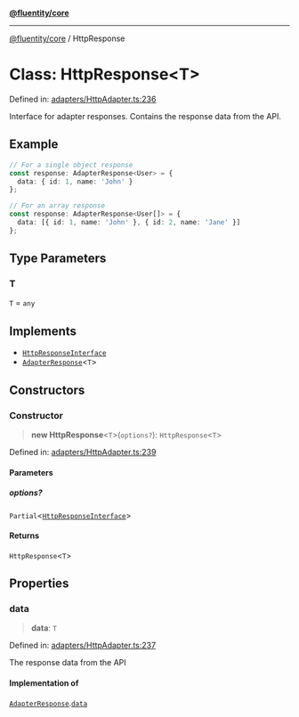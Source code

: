 [**@fluentity/core**](../README.md)

***

[@fluentity/core](../globals.md) / HttpResponse

# Class: HttpResponse\<T\>

Defined in: [adapters/HttpAdapter.ts:236](https://github.com/cedricpierre/fluentity-core/blob/b9e907b503f5d8cbc83b38cdb5626da057589278/src/adapters/HttpAdapter.ts#L236)

Interface for adapter responses.
Contains the response data from the API.

## Example

```typescript
// For a single object response
const response: AdapterResponse<User> = {
  data: { id: 1, name: 'John' }
};

// For an array response
const response: AdapterResponse<User[]> = {
  data: [{ id: 1, name: 'John' }, { id: 2, name: 'Jane' }]
};
```

## Type Parameters

### T

`T` = `any`

## Implements

- [`HttpResponseInterface`](../interfaces/HttpResponseInterface.md)
- [`AdapterResponse`](../interfaces/AdapterResponse.md)\<`T`\>

## Constructors

### Constructor

> **new HttpResponse**\<`T`\>(`options?`): `HttpResponse`\<`T`\>

Defined in: [adapters/HttpAdapter.ts:239](https://github.com/cedricpierre/fluentity-core/blob/b9e907b503f5d8cbc83b38cdb5626da057589278/src/adapters/HttpAdapter.ts#L239)

#### Parameters

##### options?

`Partial`\<[`HttpResponseInterface`](../interfaces/HttpResponseInterface.md)\>

#### Returns

`HttpResponse`\<`T`\>

## Properties

### data

> **data**: `T`

Defined in: [adapters/HttpAdapter.ts:237](https://github.com/cedricpierre/fluentity-core/blob/b9e907b503f5d8cbc83b38cdb5626da057589278/src/adapters/HttpAdapter.ts#L237)

The response data from the API

#### Implementation of

[`AdapterResponse`](../interfaces/AdapterResponse.md).[`data`](../interfaces/AdapterResponse.md#data)
